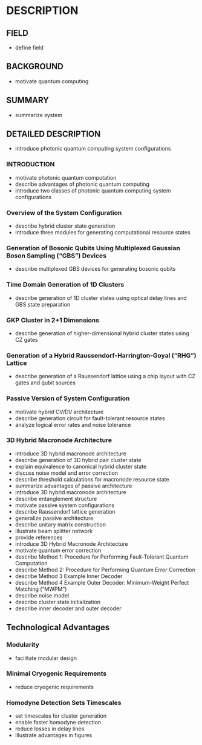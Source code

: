 # DESCRIPTION

## FIELD

- define field

## BACKGROUND

- motivate quantum computing

## SUMMARY

- summarize system

## DETAILED DESCRIPTION

- introduce photonic quantum computing system configurations

### INTRODUCTION

- motivate photonic quantum computation
- describe advantages of photonic quantum computing
- introduce two classes of photonic quantum computing system configurations

### Overview of the System Configuration

- describe hybrid cluster state generation
- introduce three modules for generating computational resource states

### Generation of Bosonic Qubits Using Multiplexed Gaussian Boson Sampling (“GBS”) Devices

- describe multiplexed GBS devices for generating bosonic qubits

### Time Domain Generation of 1D Clusters

- describe generation of 1D cluster states using optical delay lines and GBS state preparation

### GKP Cluster in 2+1 Dimensions

- describe generation of higher-dimensional hybrid cluster states using CZ gates

### Generation of a Hybrid Raussendorf-Harrington-Goyal (“RHG”) Lattice

- describe generation of a Raussendorf lattice using a chip layout with CZ gates and qubit sources

### Passive Version of System Configuration

- motivate hybrid CV/DV architecture
- describe generation circuit for fault-tolerant resource states
- analyze logical error rates and noise tolerance

### 3D Hybrid Macronode Architecture

- introduce 3D hybrid macronode architecture
- describe generation of 3D hybrid pair cluster state
- explain equivalence to canonical hybrid cluster state
- discuss noise model and error correction
- describe threshold calculations for macronode resource state
- summarize advantages of passive architecture
- introduce 3D hybrid macronode architecture
- describe entanglement structure
- motivate passive system configurations
- describe Raussendorf lattice generation
- generalize passive architecture
- describe unitary matrix construction
- illustrate beam splitter network
- provide references
- introduce 3D Hybrid Macronode Architecture
- motivate quantum error correction
- describe Method 1: Procedure for Performing Fault-Tolerant Quantum Computation
- describe Method 2: Procedure for Performing Quantum Error Correction
- describe Method 3 Example Inner Decoder
- describe Method 4 Example Outer Decoder: Minimum-Weight Perfect Matching (“MWPM”)
- describe noise model
- describe cluster state initialization
- describe inner decoder and outer decoder

## Technological Advantages

### Modularity

- facilitate modular design

### Minimal Cryogenic Requirements

- reduce cryogenic requirements

### Homodyne Detection Sets Timescales

- set timescales for cluster generation
- enable faster homodyne detection
- reduce losses in delay lines
- illustrate advantages in figures

